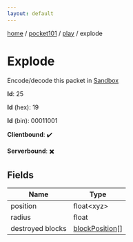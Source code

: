 ```yaml
---
layout: default
---
```


[home](/)  /  [pocket101](/protocol/pocket101)  /  [play](/protocol/pocket101/play)  /  explode

# Explode

Encode/decode this packet in [Sandbox](../../../sandbox/pocket101#Play.Explode)

**Id**: 25

**Id** (hex): 19

**Id** (bin): 00011001

**Clientbound**: ✔️

**Serverbound**: ✖️

## Fields

Name | Type
---|---
position | float&lt;xyz&gt;
radius | float
destroyed blocks | [blockPosition](/protocol/pocket101/types/block-position)[]
